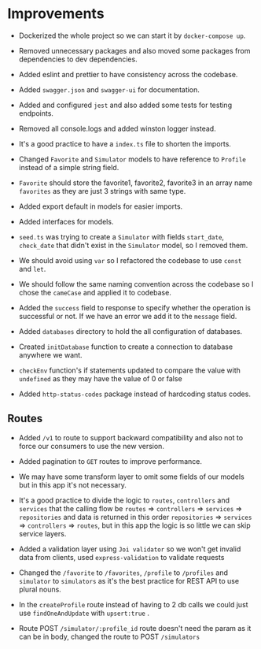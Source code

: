 # Improvements

- Dockerized the whole project so we can start it by `docker-compose up`.

- Removed unnecessary packages and also moved some packages from dependencies to dev dependencies.

- Added eslint and prettier to have consistency across the codebase.

- Added `swagger.json` and `swagger-ui` for documentation.

- Added and configured `jest` and also added some tests for testing endpoints.

- Removed all console.logs and added winston logger instead.

- It's a good practice to have a `index.ts` file to shorten the imports.

- Changed `Favorite` and `Simulator` models to have reference to `Profile` instead of a simple string field.

-  `Favorite` should store the favorite1, favorite2, favorite3 in an array name `favorites` as they are just 3 strings with same type.

- Added export default in models for easier imports.

- Added interfaces for models.

- `seed.ts` was trying to create a `Simulator` with fields `start_date`, `check_date` that didn't exist in the `Simulator` model, so I removed them.

- We should avoid using `var` so I refactored the codebase to use `const` and `let`.

- We should follow the same naming convention across the codebase so I chose the `cameCase` and applied it to codebase.

- Added the `success` field to response to specify whether the operation is successful or not. If we have an error we add it to the `message` field.

- Added `databases` directory to hold the all configuration of databases.

- Created `initDatabase` function to create a connection to database anywhere we want. 
- `checkEnv` function's if statements updated to compare the value with `undefined` 				as they may have the value of 0 or false

- Added `http-status-codes` package instead of hardcoding status codes.

## Routes

- Added `/v1` to route to support backward compatibility and also not to force our consumers to use the new version.

- Added pagination to `GET` routes to improve performance.

- We may have some transform layer to omit some fields of our models but in this app it's not necessary.

- It's a good practice to divide the logic to `routes`, `controllers` and `services` that the calling flow be `routes` => `controllers` => `services`  => `repositories` and data is returned in this order `repositories` => `services` => `controllers` => `routes`, but in this app the logic is so little we can skip service layers.

- Added a validation layer using `Joi validator` so we won't get invalid data from clients, used `express-validation` to validate requests

- Changed the `/favorite` to `/favorites`, `/profile` to `/profiles` and `simulator` to `simulators` as it's the best practice for REST API to use plural nouns.

- In the `createProfile` route instead of having to 2 db calls we could just use `findOneAndUpdate` with `upsert:true` .

- Route POST `/simulator/:profile_id` route doesn't need the param as it can be in body, changed the route to POST `/simulators`